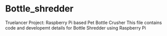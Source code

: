 # Bottle_shredder
Truelancer Project: Raspberry Pi based Pet Bottle Crusher
This file contains code and developemt details for Bottle Shredder using Raspberry Pi
